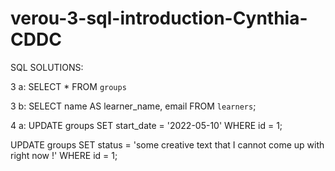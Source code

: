 # verou-3-sql-introduction-Cynthia-CDDC
SQL SOLUTIONS:

3 a:
SELECT * FROM `groups`

3 b:
SELECT name AS learner_name, email
FROM `learners`;

4 a:
UPDATE groups
SET start_date = '2022-05-10'
WHERE id = 1;

UPDATE groups
SET status = 'some creative text that I cannot come up with right now !'
WHERE id = 1;